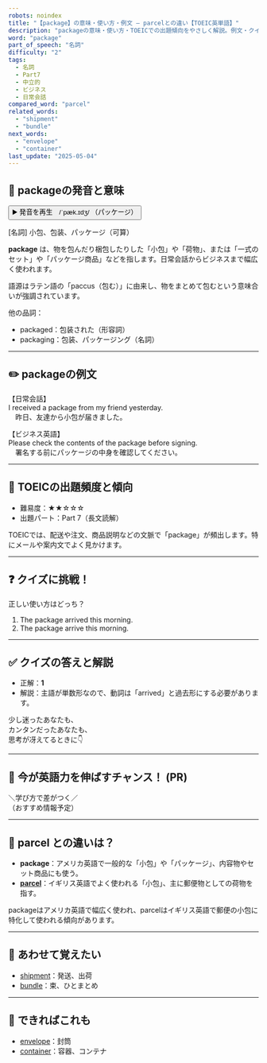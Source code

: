 ```yaml
---
robots: noindex
title: "【package】の意味・使い方・例文 ― parcelとの違い【TOEIC英単語】"
description: "packageの意味・使い方・TOEICでの出題傾向をやさしく解説。例文・クイズ付きでparcelとの違いもわかりやすく学べます。"
word: "package"
part_of_speech: "名詞"
difficulty: "2"
tags:
  - 名詞
  - Part7
  - 中立的
  - ビジネス
  - 日常会話
compared_word: "parcel"
related_words:
  - "shipment"
  - "bundle"
next_words:
  - "envelope"
  - "container"
last_update: "2025-05-04"
---
```


## 🔰 packageの発音と意味

<button class="play-audio" onclick="playTTS('package')">
  <span class="play-audio-main">
    ▶️ 発音を再生　/ˈpæk.ɪdʒ/
  </span>
  <span class="play-audio-sub">
    （パッケージ）
  </span>
</button>

[名詞] 小包、包装、パッケージ（可算）

**package** は、物を包んだり梱包したりした「小包」や「荷物」、または「一式のセット」や「パッケージ商品」などを指します。日常会話からビジネスまで幅広く使われます。

語源はラテン語の「paccus（包む）」に由来し、物をまとめて包むという意味合いが強調されています。

他の品詞：  
- packaged：包装された（形容詞）
- packaging：包装、パッケージング（名詞）

---

## ✏️ packageの例文

【日常会話】  
I received a package from my friend yesterday.  
　昨日、友達から小包が届きました。

【ビジネス英語】  
Please check the contents of the package before signing.  
　署名する前にパッケージの中身を確認してください。

---

## 🎯 TOEICの出題頻度と傾向

- 難易度：★★☆☆☆
- 出題パート：Part 7（長文読解）

TOEICでは、配送や注文、商品説明などの文脈で「package」が頻出します。特にメールや案内文でよく見かけます。

---

## ❓ クイズに挑戦！

正しい使い方はどっち？

1. The package arrived this morning.
2. The package arrive this morning.

---

## ✅ クイズの答えと解説

- 正解：**1**
- 解説：主語が単数形なので、動詞は「arrived」と過去形にする必要があります。

少し迷ったあなたも、  
カンタンだったあなたも、  
思考が冴えてるときに👇️

---

## 🚀 今が英語力を伸ばすチャンス！ (PR)

<div class="info-center">
＼学び方で差がつく／<br>  
（おすすめ情報予定）
</div>

---

## 🤔  parcel との違いは？

- **package**：アメリカ英語で一般的な「小包」や「パッケージ」、内容物やセット商品にも使う。
- **[parcel](/parcel)**：イギリス英語でよく使われる「小包」、主に郵便物としての荷物を指す。

packageはアメリカ英語で幅広く使われ、parcelはイギリス英語で郵便の小包に特化して使われる傾向があります。

---

## 🧩 あわせて覚えたい

- [shipment](/shipment)：発送、出荷
- [bundle](/bundle)：束、ひとまとめ

---

## 📖 できればこれも

- [envelope](/envelope)：封筒
- [container](/container)：容器、コンテナ

<!-- cvid: aid15_bid15 -->
